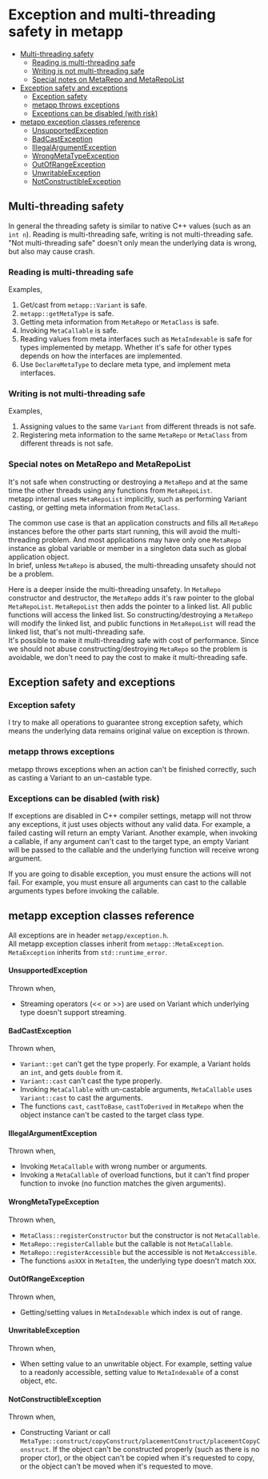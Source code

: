 [//]: # (Auto generated file, don't modify this file.)

# Exception and multi-threading safety in metapp
<!--begintoc-->
- [Multi-threading safety](#mdtoc_5b339830)
  - [Reading is multi-threading safe](#mdtoc_40f694a2)
  - [Writing is not multi-threading safe](#mdtoc_c6e20aca)
  - [Special notes on MetaRepo and MetaRepoList](#mdtoc_5cc5184c)
- [Exception safety and exceptions](#mdtoc_533bf994)
  - [Exception safety](#mdtoc_44a9c8d9)
  - [metapp throws exceptions](#mdtoc_3e2deff0)
  - [Exceptions can be disabled (with risk)](#mdtoc_c5755a5d)
- [metapp exception classes reference](#mdtoc_dc7fe7c9)
  - [UnsupportedException](#mdtoc_3940d248)
  - [BadCastException](#mdtoc_3d8260ac)
  - [IllegalArgumentException](#mdtoc_69944812)
  - [WrongMetaTypeException](#mdtoc_6c631e91)
  - [OutOfRangeException](#mdtoc_d1bcbf4b)
  - [UnwritableException](#mdtoc_5a09d5ee)
  - [NotConstructibleException](#mdtoc_efcb6d74)
<!--endtoc-->

<a id="mdtoc_5b339830"></a>
## Multi-threading safety

In general the threading safety is similar to native C++ values (such as an `int n`). Reading is multi-threading safe, writing is not multi-threading safe.  
"Not multi-threading safe" doesn't only mean the underlying data is wrong, but also may cause crash.

<a id="mdtoc_40f694a2"></a>
### Reading is multi-threading safe

Examples,

1. Get/cast from `metapp::Variant` is safe.
2. `metapp::getMetaType` is safe.
3. Getting meta information from `MetaRepo` or `MetaClass` is safe.
4. Invoking `MetaCallable` is safe.
5. Reading values from meta interfaces such as `MetaIndexable` is safe for types implemented by metapp. Whether it's safe for other types depends on how the interfaces are implemented.
6. Use `DeclareMetaType` to declare meta type, and implement meta interfaces.

<a id="mdtoc_c6e20aca"></a>
### Writing is not multi-threading safe

Examples,

1. Assigning values to the same `Variant` from different threads is not safe.
2. Registering meta information to the same `MetaRepo` or `MetaClass` from different threads is not safe.

<a id="mdtoc_5cc5184c"></a>
### Special notes on MetaRepo and MetaRepoList

It's not safe when constructing or destroying a `MetaRepo` and at the same time the other threads using any functions from `MetaRepoList`.  
metapp internal uses `MetaRepoList` implicitly, such as performing Variant casting, or getting meta information from `MetaClass`.  

The common use case is that an application constructs and fills all `MetaRepo` instances before the other parts start running, this will avoid the multi-threading problem. And most applications may have only one `MetaRepo` instance as global variable or member in a singleton data such as global application object.  
In brief, unless `MetaRepo` is abused, the multi-threading unsafety should not be a problem.  

Here is a deeper inside the multi-threading unsafety. In `MetaRepo` constructor and destructor, the `MetaRepo` adds it's raw pointer to the global `MetaRepoList`. `MetaRepoList` then adds the pointer to a linked list. All public functions will access the linked list. So constructing/destroying a `MetaRepo` will modify the linked list, and public functions in `MetaRepoList` will read the linked list, that's not multi-threading safe.  
It's possible to make it multi-threading safe with cost of performance. Since we should not abuse constructing/destroying `MetaRepo` so the problem is avoidable, we don't need to pay the cost to make it multi-threading safe.

<a id="mdtoc_533bf994"></a>
## Exception safety and exceptions

<a id="mdtoc_44a9c8d9"></a>
### Exception safety

I try to make all operations to guarantee strong exception safety, which means the underlying data remains original value on exception is thrown.  

<a id="mdtoc_3e2deff0"></a>
### metapp throws exceptions

metapp throws exceptions when an action can't be finished correctly, such as casting a Variant to an un-castable type.  

<a id="mdtoc_c5755a5d"></a>
### Exceptions can be disabled (with risk)

If exceptions are disabled in C++ compiler settings, metapp will not throw any exceptions, it just uses objects without any valid data. For example, a failed casting will return an empty Variant. Another example, when invoking a callable, if any argument can't cast to the target type, an empty Variant will be passed to the callable and the underlying function will receive wrong argument.  

If you are going to disable exception, you must ensure the actions will not fail. For example, you must ensure all arguments can cast to the callable arguments types before invoking the callable.

<a id="mdtoc_dc7fe7c9"></a>
## metapp exception classes reference

All exceptions are in header `metapp/exception.h`.  
All metapp exception classes inherit from `metapp::MetaException`. `MetaException` inherits from `std::runtime_error`.  

<a id="mdtoc_3940d248"></a>
#### UnsupportedException

Thrown when,

- Streaming operators (<< or >>) are used on Variant which underlying type doesn't support streaming.  

<a id="mdtoc_3d8260ac"></a>
#### BadCastException

Thrown when,

- `Variant::get` can't get the type properly. For example, a Variant holds an `int`, and gets `double` from it.
- `Variant::cast` can't cast the type properly.
- Invoking `MetaCallable` with un-castable arguments, `MetaCallable` uses `Variant::cast` to cast the arguments.
- The functions `cast`, `castToBase`, `castToDerived` in `MetaRepo` when the object instance can't be casted to the target class type.

<a id="mdtoc_69944812"></a>
#### IllegalArgumentException

Thrown when,

- Invoking `MetaCallable` with wrong number or arguments.
- Invoking a `MetaCallable` of overload functions, but it can't find proper function to invoke (no function matches the given arguments).

<a id="mdtoc_6c631e91"></a>
#### WrongMetaTypeException

Thrown when,

- `MetaClass::registerConstructor` but the constructor is not `MetaCallable`.
- `MetaRepo::registerCallable` but the callable is not `MetaCallable`.
- `MetaRepo::registerAccessible` but the accessible is not `MetaAccessible`.
- The functions `asXXX` in `MetaItem`, the underlying type doesn't match `XXX`.

<a id="mdtoc_d1bcbf4b"></a>
#### OutOfRangeException

Thrown when,

- Getting/setting values in `MetaIndexable` which index is out of range.

<a id="mdtoc_5a09d5ee"></a>
#### UnwritableException

Thrown when,

- When setting value to an unwritable object. For example, setting value to a readonly accessible, setting value to `MetaIndexable` of a const object, etc.

<a id="mdtoc_efcb6d74"></a>
#### NotConstructibleException

Thrown when,

- Constructing Variant or call `MetaType::construct/copyConstruct/placementConstruct/placementCopyConstruct`. If the object can't be constructed properly (such as there is no proper ctor), or the object can't be copied when it's requested to copy, or the object can't be moved when it's requested to move.

